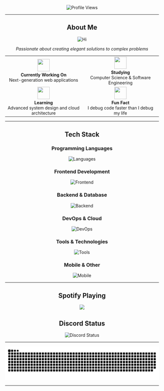 <div align="center">
  
![Profile Views](https://komarev.com/ghpvc/?username=cXien&color=2F81F7&style=for-the-badge&label=PROFILE+VIEWS)

</div>

---

<div align="center">

##  About Me

<img src="https://user-images.githubusercontent.com/74038190/235294012-0a55e343-37ad-4b0f-924f-c8431d9d2483.gif" width="28px" alt="Hi">

*Passionate about creating elegant solutions to complex problems*

<div align="center">
<table>
<tr>
<td align="center" width="300">
<img src="https://user-images.githubusercontent.com/74038190/219923809-b86dc415-a0c2-4a38-bc88-ad6cf06395a8.gif" width="40" height="40"/>
<br><b>Currently Working On</b>
<br>Next-generation web applications
</td>
<td align="center" width="300">
<img src="https://user-images.githubusercontent.com/74038190/235294013-a33e5c43-a01c-43f6-b44d-a406d8b4ab75.gif" width="40" height="40"/>
<br><b>Studying</b>
<br>Computer Science & Software Engineering
</td>
</tr>
<tr>
<td align="center" width="300">
<img src="https://user-images.githubusercontent.com/74038190/235294015-47144047-25ab-417c-af1b-6746820a20ff.gif" width="40" height="40"/>
<br><b>Learning</b>
<br>Advanced system design and cloud architecture
</td>
<td align="center" width="300">
<img src="https://user-images.githubusercontent.com/74038190/235294010-ec412ef5-e3da-4efa-b1d4-0ab4d4638755.gif" width="40" height="40"/>
<br><b>Fun Fact</b>
<br>I debug code faster than I debug my life
</td>
</tr>
</table>
</div>

</div>

---

<div align="center">

##  Tech Stack

<div align="center">

###  Programming Languages
<p>
  <img src="https://skillicons.dev/icons?i=js,ts,python,java,cpp,go,rust,php&perline=8" alt="Languages" />
</p>

###  Frontend Development
<p>
  <img src="https://skillicons.dev/icons?i=react,nextjs,vue,angular,svelte,tailwind,sass,bootstrap&perline=8" alt="Frontend" />
</p>

###  Backend & Database
<p>
  <img src="https://skillicons.dev/icons?i=nodejs,express,django,flask,spring,postgresql,mongodb,redis&perline=8" alt="Backend" />
</p>

###  DevOps & Cloud
<p>
  <img src="https://skillicons.dev/icons?i=aws,azure,gcp,docker,kubernetes,terraform,jenkins,github&perline=8" alt="DevOps" />
</p>

###  Tools & Technologies
<p>
  <img src="https://skillicons.dev/icons?i=git,vscode,idea,figma,postman,linux,nginx,elasticsearch&perline=8" alt="Tools" />
</p>

###  Mobile & Other
<p>
  <img src="https://skillicons.dev/icons?i=flutter,dart,kotlin,swift,unity,blender,photoshop,illustrator&perline=8" alt="Mobile" />
</p>

</div>

---

<div align="center">

##  Spotify Playing

<img src="https://spotify-github-profile.kittinanx.com/api/view?uid=9g2qx4laj8opzgcbzh8x2b9su&cover_image=true&theme=compact&show_offline=false&background_color=121212&interchange=false)](https://github.com/kittinan/spotify-github-profile" />

<div align="center">

##   Discord Status

<img src="https://lanyard.cnrad.dev/api/990868869449121852?theme=dark&bg=0d1117&animated=true" alt="Discord Status" />

---

<div align="center">

<img src="https://raw.githubusercontent.com/Platane/snk/output/github-contribution-grid-snake-dark.svg" alt="Snake animation" />

</div>

---
